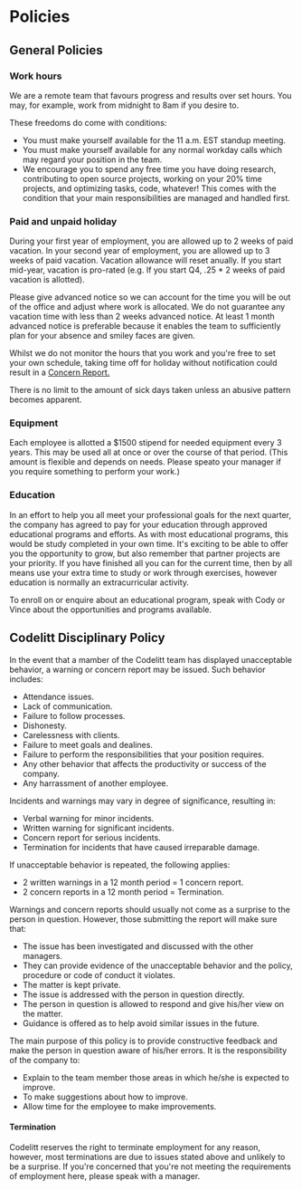 Policies 
===============


## General Policies

### Work hours
We are a remote team that favours progress and results over set hours. You may, for example, work from midnight to 8am if you desire to. 

These freedoms do come with conditions:

- You must make yourself available for the 11 a.m. EST standup meeting.
- You must make yourself available for any normal workday calls which may regard your position in the team. 
- We encourage you to spend any free time you have doing research, contributing to open source projects, working on your 20% time projects, and optimizing tasks, code, whatever! This comes with the condition that your main responsibilities are managed and handled first.


### Paid and unpaid holiday

During your first year of employment, you are allowed up to 2 weeks of paid vacation. In your second year of employment, you are allowed up to 3 weeks of paid vacation. Vacation allowance will reset anually. If you start mid-year, vacation is pro-rated (e.g. If you start Q4, .25 * 2 weeks of paid vacation is allotted). 

Please give advanced notice so we can account for the time you will be out of the office and adjust where work is allocated. We do not guarantee any vacation time with less than 2 weeks advanced notice. At least 1 month advanced notice is preferable because it enables the team to sufficiently plan for your absence and smiley faces are given. 

Whilst we do not monitor the hours that you work and you're free to set your own schedule, taking time off for holiday without notification could result in a [Concern Report.](../processes/hr/employee_concern_report.md)

There is no limit to the amount of sick days taken unless an abusive pattern becomes apparent. 

### Equipment 

Each employee is allotted a $1500 stipend for needed equipment every 3 years. This may be used all at once or over the course of that period. (This amount is flexible and depends on needs. Please speato your manager if you require something to perform your work.)

### Education

In an effort to help you all meet your professional goals for the next quarter, the company has agreed to pay for your education through approved educational programs and efforts. As with most educational programs, this would be study completed in your own time. It's exciting to be able to offer you the opportunity to grow, but also remember that partner projects are your priority. If you have finished all you can for the current time, then by all means use your extra time to study or work through exercises, however education is normally an extracurricular activity.

To enroll on or enquire about an educational program, speak with Cody or Vince about the opportunities and programs available. 


## Codelitt Disciplinary Policy

In the event that a mamber of the Codelitt team has displayed unacceptable behavior, a warning or concern report may be issued. Such behavior includes:
 - Attendance issues.
 - Lack of communication.
 - Failure to follow processes.
 - Dishonesty.
 - Carelessness with clients.
 - Failure to meet goals and dealines.
 - Failure to perform the responsibilities that your position requires.
 - Any other behavior that affects the productivity or success of the company.
 - Any harrassment of another employee. 

Incidents and warnings may vary in degree of significance, resulting in:
- Verbal warning for minor incidents.
- Written warning for significant incidents.
- Concern report for serious incidents.
- Termination for incidents that have caused irreparable damage.

If unacceptable behavior is repeated, the following applies:
- 2 written warnings in a 12 month period = 1 concern report.
- 2 concern reports in a 12 month period = Termination.

Warnings and concern reports should usually not come as a surprise to the person in question. However, those submitting the report will make sure that:
- The issue has been investigated and discussed with the other managers.
- They can provide evidence of the unacceptable behavior and the policy, procedure or code of conduct it violates.
- The matter is kept private.
- The issue is addressed with the person in question directly.
- The person in question is allowed to respond and give his/her view on the matter.
- Guidance is offered as to help avoid similar issues in the future.

The main purpose of this policy is to provide constructive feedback and make the person in question aware of his/her errors. It is the responsibility of the company to:
- Explain to the team member those areas in which he/she is expected to improve.
- To make suggestions about how to improve.
- Allow time for the employee to make improvements.

#### Termination

Codelitt reserves the right to terminate employment for any reason, however, most terminations are due to issues stated above and unlikely to be a surprise. If you're concerned that you're not meeting the requirements of employment here, please speak with a manager. 
